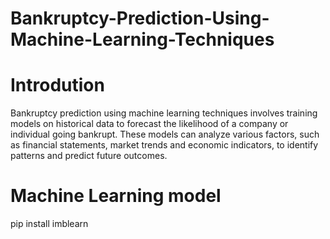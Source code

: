 # Bankruptcy-Prediction-Using-Machine-Learning-Techniques

# Introdution 
Bankruptcy prediction using machine learning techniques involves training models on historical data to forecast the likelihood of a company or individual going bankrupt. These models can analyze various factors, such as financial statements, market trends and economic indicators, to identify patterns and predict future outcomes.
# Machine Learning model
pip install imblearn
